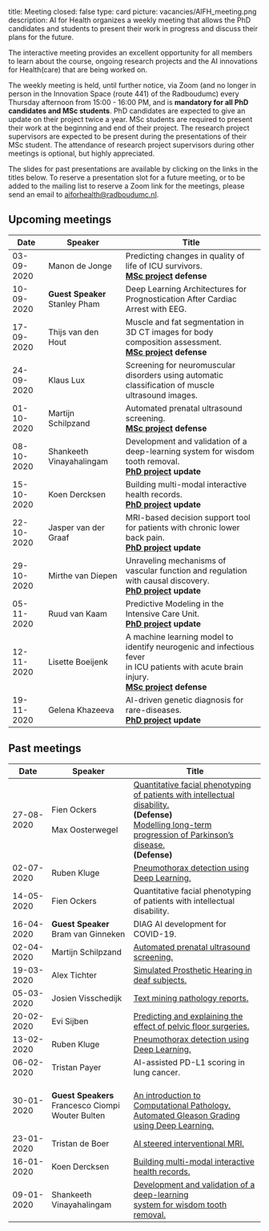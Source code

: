 title: Meeting 
closed: false 
type: card 
picture: vacancies/AIFH_meeting.png 
description: AI for Health organizes a weekly meeting that allows the PhD candidates and students to present their work in progress and discuss their plans for the future.

The interactive meeting provides an excellent opportunity for all members to learn about the course, ongoing research projects and the AI innovations for Health(care) that are being worked on. 

The weekly meeting is held, until further notice, via Zoom (and no longer in person in the Innovation Space (route 441) of the Radboudumc) every Thursday afternoon from 15:00 - 16:00 PM, and is **mandatory for all PhD candidates and MSc students**. PhD candidates are expected to give an update on their project twice a year. MSc students are required to present their work at the beginning and end of their project. The research project supervisors are expected to be present during the presentations of their MSc student. The attendance of research project supervisors during other meetings is optional, but highly appreciated. 

The slides for past presentations are available by clicking on the links in the titles below. To reserve a presentation slot for a future meeting, or to be added to the mailing list to reserve a Zoom link for the meetings, please send an email to [aiforhealth@radboudumc.nl](mailto:aiforhealth@radboudumc.nl). 

## Upcoming meetings

| Date    | Speaker           |   Title    |
| -------        |    ----  |          --- |
| 03-09-2020     | Manon de Jonge | Predicting changes in quality of life of ICU survivors. <br>**[MSc project](https://www.ai-for-health.nl/projects/predicting-qol/) defense** |
| 10-09-2020    | **Guest Speaker** <br> Stanley Pham | Deep Learning Architectures for Prognostication After Cardiac Arrest with EEG. |
| 17-09-2020    | Thijs van den Hout | Muscle and fat segmentation in 3D CT images for body composition assessment. <br>**[MSc project](https://www.ai-for-health.nl/projects/muscle-fat-segmentation/) defense** |
| 24-09-2020    | Klaus Lux | Screening for neuromuscular disorders using automatic classification of muscle ultrasound images. |
| 01-10-2020    | Martijn Schilpzand   | Automated prenatal ultrasound screening. <br>**[MSc project](https://www.ai-for-health.nl/projects/prenatal-screening/) defense** |
| 08-10-2020     | Shankeeth Vinayahalingam | Development and validation of a deep-learning system for wisdom tooth removal. <br>**[PhD project](https://www.ai-for-health.nl/projects/wisdom-teeth/) update** |
| 15-10-2020     | Koen Dercksen | Building multi-modal interactive health records. <br>**[PhD project](https://www.ai-for-health.nl/projects/mihracle/) update**|
| 22-10-2020     | Jasper van der Graaf | MRI-based decision support tool for patients with chronic lower back pain. <br>**[PhD project](https://www.ai-for-health.nl/projects/lower-back-pain/) update**|
| 29-10-2020   | Mirthe van Diepen | Unraveling mechanisms of vascular function and regulation with causal discovery. <br>**[PhD project](https://www.ai-for-health.nl/projects/vascular-function/) update**|
| 05-11-2020    | Ruud van Kaam | Predictive Modeling in the Intensive Care Unit. <br>**[PhD project](https://www.ai-for-health.nl/projects/cvc-infections/) update**|
| 12-11-2020   | Lisette Boeijenk | A machine learning model to identify neurogenic and infectious fever <br> in ICU patients with acute brain injury. <br>**[MSc project](https://www.ai-for-health.nl/projects/fever_icu/) defense**  |
| 19-11-2020   | Gelena Khazeeva | AI-driven genetic diagnosis for rare-diseases. <br>**[PhD project](https://www.ai-for-health.nl/projects/genetic-diagnosis-rare-diseases/) update**|

## Past meetings

| Date    | Speaker           |   Title    |
| --------        |    ----  |          --- |
| 27-08-2020  | Fien Ockers <br><br> Max Oosterwegel | [Quantitative facial phenotyping of patients with intellectual disability.](https://drive.google.com/file/d/17YopMfcXMnRpL_Ikhs0X43G_vD0gh9pn/view?usp=sharing) <br>**(Defense)** <br> [Modelling long-term progression of Parkinson’s disease.](https://drive.google.com/file/d/16NsO8Q2wrFiyfqZClBSI38SQjangsgT7/view?usp=sharing) <br>**(Defense)** |
| 02-07-2020 | Ruben Kluge  | [Pneumothorax detection using Deep Learning.](https://drive.google.com/open?id=1ftGLhnryHfIR_ao0QI-MxDxjGWazmKis)  |
| 14-05-2020  | Fien Ockers   |  Quantitative facial phenotyping of patients with intellectual disability.  |
| 16-04-2020  | **Guest Speaker** <br> Bram van Ginneken   |  DIAG AI development for COVID-19.  |
| 02-04-2020   | Martijn Schilpzand   | [Automated prenatal ultrasound screening.](https://drive.google.com/open?id=1ZTLtrl6DV1UD6cHsABVuhvQbGocKfEMT)  |
| 19-03-2020   | Alex Tichter   | [Simulated Prosthetic Hearing in deaf subjects.](https://drive.google.com/open?id=1vQ7GuKOKJHNLfUIqWqAs0tTJFIVMp18G)   |
| 05-03-2020   | Josien Visschedijk   | [Text mining pathology reports.](https://drive.google.com/file/d/1PxBlrPV0EZru659kIjR2vqc_4w6mb76S/view)  |
| 20-02-2020   | Evi Sijben   | [Predicting and explaining the effect of pelvic floor surgeries.](https://drive.google.com/open?id=19jeN4hVsG_qpeZmKb9XqOY_tG_Lb9mvJ)  |
| 13-02-2020   | Ruben Kluge  | [Pneumothorax detection using Deep Learning.](https://drive.google.com/open?id=1ftGLhnryHfIR_ao0QI-MxDxjGWazmKis)  |
| 06-02-2020   | Tristan Payer   | AI-assisted PD-L1 scoring in lung cancer.       |
| 30-01-2020   | **Guest Speakers** <br> Francesco Ciompi <br> Wouter Bulten   |  <br> [An introduction to Computational Pathology.](https://drive.google.com/open?id=1IE_COqyU5KDI4smXUZPwaAj1MKYKIK7b) <br> [Automated Gleason Grading using Deep Learning.](https://drive.google.com/open?id=1BtyDqtFcOwvfuwvnFAmz38hTOfpkTDu2)    |
| 23-01-2020   | Tristan de Boer   | [AI steered interventional MRI.](https://drive.google.com/open?id=18MnSThorfFcqJIq5z8Qwr0UT4rAjg9fr)       |
| 16-01-2020   | Koen Dercksen        | [Building multi-modal interactive health records.](https://drive.google.com/open?id=1iF8OF520Tze2YGY6hLcQem0ticioMU8J)      |
| 09-01-2020      | Shankeeth Vinayahalingam       | [Development and validation of a deep-learning <br> system for wisdom tooth removal.](https://drive.google.com/open?id=14EI95gwzb2WojLpZGzk0t8oJvmGu8LuI)   |
